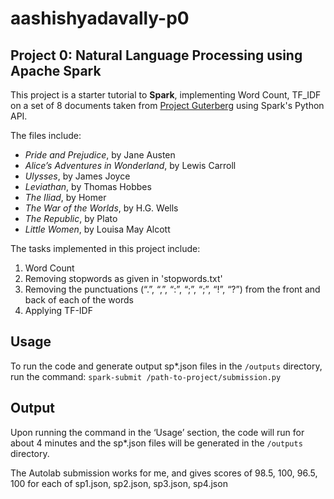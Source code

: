 # aashishyadavally-p0
## Project 0: Natural Language Processing using Apache Spark

This project is a starter tutorial to **Spark**, implementing Word Count, TF_IDF on a set of 8 documents taken from [Project Guterberg](https://www.gutenberg.org/) using Spark's Python API.

The files include:
  * _Pride and Prejudice_, by Jane Austen 
  * _Alice’s Adventures in Wonderland_, by Lewis Carroll
  * _Ulysses_, by James Joyce
  * _Leviathan_, by Thomas Hobbes
  * _The Iliad_, by Homer
  * _The War of the Worlds_, by H.G. Wells 
  * _The Republic_, by Plato
  * _Little Women_, by Louisa May Alcott

The tasks implemented in this project include:
  1. Word Count
  2. Removing stopwords as given in 'stopwords.txt'
  3. Removing the punctuations (“.”, “,”, “:”, “;”, “;”, “!”, “?”) from the front and back of each of the words
  4. Applying TF-IDF
  
  ## Usage
  To run the code and generate output sp*.json files in the `/outputs` directory, run the command:
  `spark-submit /path-to-project/submission.py`
  
  ## Output
  Upon running the command in the ‘Usage’ section, the code will run for about 4 minutes and the sp*.json files will be generated in the `/outputs` directory.
  
  The Autolab submission works for me, and gives scores of 98.5, 100, 96.5, 100 for each of sp1.json, sp2.json, sp3.json, sp4.json
